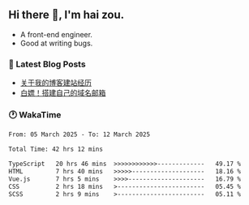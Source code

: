 ## Hi there 👋, I'm hai zou.

- A front-end engineer.
- Good at writing bugs.

### 📖 Latest Blog Posts
<!-- BLOG-POST-LIST:START -->
- [关于我的博客建站经历](https://www.izou.top/2025/01/blog-site-build/)
- [白嫖！搭建自己的域名邮箱](https://www.izou.top/2025/01/domain-mail/)
<!-- BLOG-POST-LIST:END -->

### 🕐 WakaTime
<!--START_SECTION:waka-->

```txt
From: 05 March 2025 - To: 12 March 2025

Total Time: 42 hrs 12 mins

TypeScript   20 hrs 46 mins  >>>>>>>>>>>>-------------   49.17 %
HTML         7 hrs 40 mins   >>>>>--------------------   18.16 %
Vue.js       7 hrs 5 mins    >>>>---------------------   16.79 %
CSS          2 hrs 18 mins   >------------------------   05.45 %
SCSS         2 hrs 9 mins    >------------------------   05.11 %
```

<!--END_SECTION:waka-->
